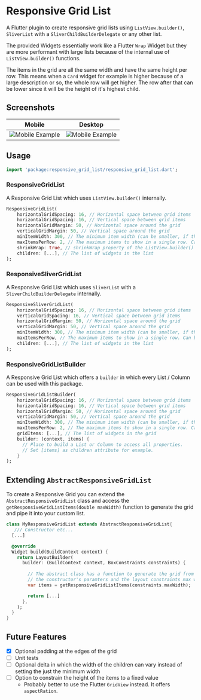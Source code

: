 # Responsive Grid List

A Flutter plugin to create responsive grid lists using `ListView.builder()`, `SliverList` with a `SliverChildBuilderDelegate` or any other list.

The provided Widgets essentially work like a Flutter `Wrap` Widget but they are more performant with large lists because of the internal use of `ListView.builder()` functions. 

The items in the grid are all the same width and have the same height per row. This means when a `Card` widget for example is higher because of a large description or so, the whole row will get higher. The row after that can be lower since it will be the height of it's highest child.

## Screenshots

Mobile | Desktop
:-:|:-:
<img alt="Mobile Example" src="https://raw.githubusercontent.com/hauketoenjes/responsive_grid_list/main/screenshots/mobile.png"/>|<img alt="Mobile Example" src="https://raw.githubusercontent.com/hauketoenjes/responsive_grid_list/main/screenshots/desktop.png"/>

## Usage
```dart
import 'package:responsive_grid_list/responsive_grid_list.dart';
```

### ResponsiveGridList

A Responsive Grid List which uses `ListView.builder()` internally.

```dart
ResponsiveGridList(
    horizontalGridSpacing: 16, // Horizontal space between grid items
    horizontalGridSpacing: 16, // Vertical space between grid items
    horizontalGridMargin: 50, // Horizontal space around the grid
    verticalGridMargin: 50, // Vertical space around the grid
    minItemWidth: 300, // The minimum item width (can be smaller, if the layout constraints are smaller)
    maxItemsPerRow: 2, // The maximum items to show in a single row. Can be useful on large screens
    shrinkWrap: true, // shrinkWrap property of the ListView.builder()
    children: [...], // The list of widgets in the list
);
```
### ResponsiveSliverGridList

A Responsive Grid List which uses `SliverList` with a `SliverChildBuilderDelegate` internally.

```dart
ResponsiveSliverGridList(
    horizontalGridSpacing: 16, // Horizontal space between grid items
    verticalGridSpacing: 16, // Vertical space between grid items
    horizontalGridMargin: 50, // Horizontal space around the grid
    verticalGridMargin: 50, // Vertical space around the grid
    minItemWidth: 300, // The minimum item width (can be smaller, if the layout constraints are smaller)
    maxItemsPerRow, // The maximum items to show in a single row. Can be useful on large screens
    children: [...], // The list of widgets in the list
);
```

### ResponsiveGridListBuilder

A Responsive Grid List which offers a `builder` in which every List / Column can be used with this package.

```dart
ResponsiveGridListBuilder(
    horizontalGridSpacing: 16, // Horizontal space between grid items
    horizontalGridSpacing: 16, // Vertical space between grid items
    horizontalGridMargin: 50, // Horizontal space around the grid
    verticalGridMargin: 50, // Vertical space around the grid
    minItemWidth: 300, // The minimum item width (can be smaller, if the layout constraints are smaller)
    maxItemsPerRow: 2, // The maximum items to show in a single row. Can be useful on large screens
    gridItems: [...], // The list of widgets in the grid
    builder: (context, items) {
      // Place to build a List or Column to access all properties.
      // Set [items] as children attribute for example.
    }
);
```

## Extending `AbstractResponsiveGridList`

To create a Responsive Grid you can extend the `AbstractResponsiveGridList` class and access the `getResponsiveGridListItems(double maxWidth)` function to generate the grid and pipe it into your custom list.

```dart
class MyResponsiveGridList extends AbstractResponsiveGridList{
   /// Constructor etc...
  [...]

  @override
  Widget build(BuildContext context) {
    return LayoutBuilder(
      builder: (BuildContext context, BoxConstraints constraints) {
        
        // The abstract class has a function to generate the grid from 
        // the constructor's paramters and the layout constraints max width
        var items = getResponsiveGridListItems(constraints.maxWidth);

        return [...]
      },
    );
  }
}
```

## Future Features
- [x] Optional padding at the edges of the grid
- [ ] Unit tests
- [ ] Optional delta in which the width of the children can vary instead of setting the just the minimum width
- [ ] Option to constrain the height of the items to a fixed value
  - Probably better to use the Flutter `GridView` instead. It offers `aspectRation`.


